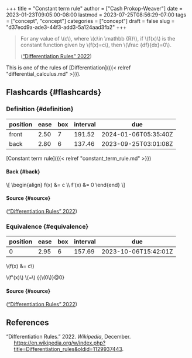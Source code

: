 +++
title = "Constant term rule"
author = ["Cash Prokop-Weaver"]
date = 2023-01-23T09:05:00-08:00
lastmod = 2023-07-25T08:56:29-07:00
tags = ["concept", "concept"]
categories = ["concept"]
draft = false
slug = "d37ecd9a-ade3-44f3-add3-5a124aad3fb2"
+++

> For any value of \\(c\\), where \\(c\in \mathbb {R}\\), if \\(f(x)\\) is the constant function given by \\(f(x)=c\\), then \\(\frac {df}{dx}=0\\).
>
> (<a href="#citeproc_bib_item_1">“Differentiation Rules” 2022</a>)

This is one of the rules of [Differentiation]({{< relref "differential_calculus.md" >}}).


## Flashcards {#flashcards}


### Definition {#definition}

| position | ease | box | interval | due                  |
|----------|------|-----|----------|----------------------|
| front    | 2.50 | 7   | 191.52   | 2024-01-06T05:35:40Z |
| back     | 2.80 | 6   | 137.46   | 2023-09-25T03:01:08Z |

[Constant term rule]({{< relref "constant_term_rule.md" >}})


#### Back {#back}

\\[
\begin{align}
f(x) &= c \\\\
f'(x) &= 0
\end{end}
\\]


#### Source {#source}

(<a href="#citeproc_bib_item_1">“Differentiation Rules” 2022</a>)


### Equivalence {#equivalence}

| position | ease | box | interval | due                  |
|----------|------|-----|----------|----------------------|
| 0        | 2.95 | 6   | 157.69   | 2023-10-06T15:42:01Z |

\\(f(x) &= c\\)

\\(f'(x)\\) \\(=\\) {{\\(0\\)}@0}


#### Source {#source}

(<a href="#citeproc_bib_item_1">“Differentiation Rules” 2022</a>)

## References

<style>.csl-entry{text-indent: -1.5em; margin-left: 1.5em;}</style><div class="csl-bib-body">
  <div class="csl-entry"><a id="citeproc_bib_item_1"></a>“Differentiation Rules.” 2022. <i>Wikipedia</i>, December. <a href="https://en.wikipedia.org/w/index.php?title=Differentiation_rules&oldid=1129937443">https://en.wikipedia.org/w/index.php?title=Differentiation_rules&#38;oldid=1129937443</a>.</div>
</div>
